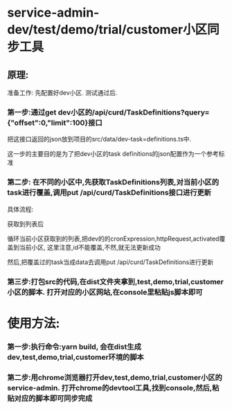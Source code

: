 # service-admin-dev/test/demo/trial/customer小区同步工具

## 原理:

 准备工作: 先配置好dev小区. 测试通过后.

### 第一步:通过get dev小区的/api/curd/TaskDefinitions?query={"offset":0,"limit":100}接口

把这接口返回的json放到项目的src/data/dev-task=definitions.ts中.

这一步的主要目的是为了把dev小区的task definitions的json配置作为一个参考标准

### 第二步: 在不同的小区中,先获取TaskDefinitions列表,对当前小区的task进行覆盖,调用put /api/curd/TaskDefinitions接口进行更新

具体流程:

获取到列表后

循环当前小区获取到的列表,把dev的的cronExpression,httpRequest,activated覆盖到当前小区, 这里注意,id不能覆盖,不然,就无法更新成功

然后,把覆盖过的task当成data去调用put /api/curd/TaskDefinitions进行更新


### 第三步:打包src的代码,在dist文件夹拿到,test,demo,trial,customer小区的脚本. 打开对应的小区网站,在console里粘贴js脚本即可


# 使用方法:
### 第一步:执行命令:yarn build, 会在dist生成dev,test,demo,trial,customer环境的脚本
### 第二步:用chrome浏览器打开dev,test,demo,trial,customer小区的service-admin. 打开chrome的devtool工具,找到console,然后,粘贴对应的脚本即可同步完成




